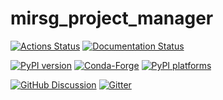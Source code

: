 # mirsg_project_manager

[![Actions Status][actions-badge]][actions-link]
[![Documentation Status][rtd-badge]][rtd-link]

[![PyPI version][pypi-version]][pypi-link]
[![Conda-Forge][conda-badge]][conda-link]
[![PyPI platforms][pypi-platforms]][pypi-link]

[![GitHub Discussion][github-discussions-badge]][github-discussions-link]
[![Gitter][gitter-badge]][gitter-link]

<!-- prettier-ignore-start -->
[actions-badge]:            https://github.com/HChughtai/mirsg_project_manager/workflows/CI/badge.svg
[actions-link]:             https://github.com/HChughtai/mirsg_project_manager/actions
[conda-badge]:              https://img.shields.io/conda/vn/conda-forge/mirsg_project_manager
[conda-link]:               https://github.com/conda-forge/mirsg_project_manager-feedstock
[github-discussions-badge]: https://img.shields.io/static/v1?label=Discussions&message=Ask&color=blue&logo=github
[github-discussions-link]:  https://github.com/HChughtai/mirsg_project_manager/discussions
[gitter-badge]:             https://badges.gitter.im/https://github.com/HChughtai/mirsg_project_manager/community.svg
[gitter-link]:              https://gitter.im/https://github.com/HChughtai/mirsg_project_manager/community?utm_source=badge&utm_medium=badge&utm_campaign=pr-badge
[pypi-link]:                https://pypi.org/project/mirsg_project_manager/
[pypi-platforms]:           https://img.shields.io/pypi/pyversions/mirsg_project_manager
[pypi-version]:             https://img.shields.io/pypi/v/mirsg_project_manager
[rtd-badge]:                https://readthedocs.org/projects/mirsg_project_manager/badge/?version=latest
[rtd-link]:                 https://mirsg_project_manager.readthedocs.io/en/latest/?badge=latest

<!-- prettier-ignore-end -->
